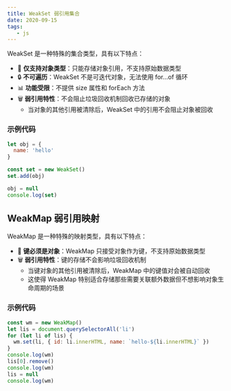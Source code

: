 ```yaml
---
title: WeakSet 弱引用集合
date: 2020-09-15
tags:
   - js
---
```


WeakSet 是一种特殊的集合类型，具有以下特点：

- 💫 **仅支持对象类型**：只能存储对象引用，不支持原始数据类型
- 🔒 **不可遍历**：WeakSet 不是可迭代对象，无法使用 for...of 循环
- 📊 **功能受限**：不提供 size 属性和 forEach 方法
- 🗑️ **弱引用特性**：不会阻止垃圾回收机制回收已存储的对象
  - 当对象的其他引用被清除后，WeakSet 中的引用不会阻止对象被回收

### 示例代码

```js
let obj = {
  name: 'hello'
}

const set = new WeakSet()
set.add(obj)

obj = null
console.log(set)
```

## WeakMap 弱引用映射

WeakMap 是一种特殊的映射类型，具有以下特点：

- 🔑 **键必须是对象**：WeakMap 只接受对象作为键，不支持原始数据类型
- 🗑️ **弱引用特性**：键的存储不会影响垃圾回收机制
  - 当键对象的其他引用被清除后，WeakMap 中的键值对会被自动回收
  - 这使得 WeakMap 特别适合存储那些需要关联额外数据但不想影响对象生命周期的场景

### 示例代码

```js
const wm = new WeakMap()
let lis = document.querySelectorAll('li')
for (let li of lis) {
  wm.set(li, { id: li.innerHTML, name: `hello-${li.innerHTML}` })
}
console.log(wm)
lis[0].remove()
console.log(wm)
lis = null
console.log(wm)
```
